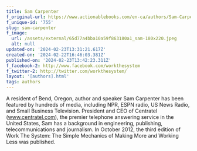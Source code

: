 ```yaml
---
title: Sam Carpenter
f_original-url: https://www.actionablebooks.com/en-ca/authors/Sam-Carpenter/
f_unique-id: '755'
slug: sam-carpenter
f_image:
  url: /assets/external/65d77a4bba10a59f863180a1_sam-180x220.jpeg
  alt: null
updated-on: '2024-02-23T13:31:21.617Z'
created-on: '2024-02-22T16:46:03.381Z'
published-on: '2024-02-23T13:42:23.311Z'
f_facebook-2: http://www.facebook.com/workthesystem
f_twitter-2: http://twitter.com/workthesystem/
layout: '[authors].html'
tags: authors
---
```


A resident of Bend, Oregon, author and speaker Sam Carpenter has been featured by hundreds of media, including NPR, ESPN radio, US News Radio, and Small Business Television. President and CEO of Centratel (www.centratel.com), the premier telephone answering service in the United States, Sam has a background in engineering, publishing, telecommunications and journalism. In October 2012, the third edition of Work The System: The Simple Mechanics of Making More and Working Less was published.
